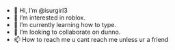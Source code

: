 - 👋 Hi, I’m @isurgirl3
- 👀 I’m interested in roblox.
- 🌱 I’m currently learning how to type.
- 💞️ I’m looking to collaborate on dunno.
- 📫 How to reach me u cant reach me unless ur a friend

<!---
isurgirl3/isurgirl3 is a ✨ special ✨ repository because its `README.md` (this file) appears on your GitHub profile.
You can click the Preview link to take a look at your changes
